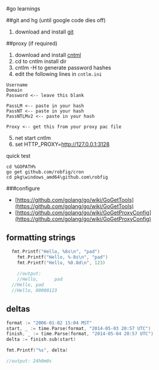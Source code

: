 #go learnings

##git and hg (until google code dies off)

1. download and install [git](http://git-scm.com/download/win)

##proxy (if required)

1. download and install [cntml](http://cntlm.sourceforge.net/)
1. cd to cntlm install dir
1. cntlm -H to generate password hashes
1. edit the following lines in ```cntlm.ini```

  ```
  Username
  Domain
  Password <-- leave this blank
  
  PassLM <-- paste in your hash
  PassNT <-- paste in your hash
  PassNTLMv2 <-- paste in your hash
  
  Proxy <-- get this from your proxy pac file
  
  ```

5. net start cntlm
6. set HTTP_PROXY=http://127.0.0.1:3128

quick test

```
cd %GOPATH%
go get github.com/robfig/cron
cd pkg\windows_amd64\github.com\robfig
```



###configure

* [https://github.com/golang/go/wiki/GoGetTools](https://github.com/golang/go/wiki/GoGetTools)
* [https://github.com/golang/go/wiki/GoGetProxyConfig](https://github.com/golang/go/wiki/GoGetProxyConfig)
 

## formatting strings

```go
  fmt.Printf("Hello, %8s\n", "pad")
	fmt.Printf("Hello, %-8s\n", "pad")
	fmt.Printf("Hello, %0.8d\n", 123)
	
	//output:
	//Hello,      pad
  //Hello, pad     
  //Hello, 00000123
```

## deltas

```go
format := "2006-01-02 15:04 MST"
start, _ := time.Parse(format, "2014-05-03 20:57 UTC")
finish, _ := time.Parse(format, "2014-05-04 20:57 UTC")
delta := finish.sub(start)

fmt.Printf("%s", delta)

//output: 24h0m0s
```
